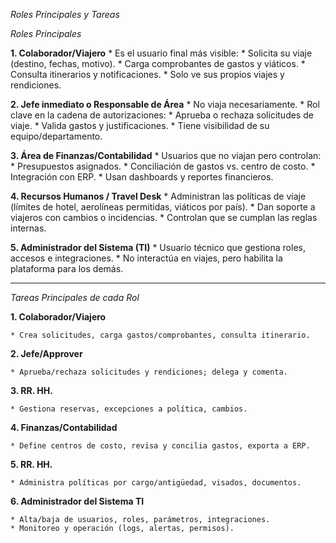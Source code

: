 *Roles Principales y Tareas*
<!-- Idea general sobre los roles y tareas del proyecto -->

*Roles Principales*

**1. Colaborador/Viajero**
    * Es el usuario final más visible:
    * Solicita su viaje (destino, fechas, motivo).
    * Carga comprobantes de gastos y viáticos.
    * Consulta itinerarios y notificaciones.
    * Solo ve sus propios viajes y rendiciones.

**2. Jefe inmediato o Responsable de Área**
    * No viaja necesariamente.
    * Rol clave en la cadena de autorizaciones:
    * Aprueba o rechaza solicitudes de viaje.
    * Valida gastos y justificaciones.
    * Tiene visibilidad de su equipo/departamento.

**3. Área de Finanzas/Contabilidad**
    * Usuarios que no viajan pero controlan:
    * Presupuestos asignados.
    * Conciliación de gastos vs. centro de costo.
    * Integración con ERP.
    * Usan dashboards y reportes financieros.

**4. Recursos Humanos / Travel Desk**
    * Administran las políticas de viaje (límites de hotel, aerolíneas permitidas, viáticos por país).
    * Dan soporte a viajeros con cambios o incidencias.
    * Controlan que se cumplan las reglas internas.

**5. Administrador del Sistema (TI)**
    * Usuario técnico que gestiona roles, accesos e integraciones.
    * No interactúa en viajes, pero habilita la plataforma para los demás.

---

*Tareas Principales de cada Rol*


**1. Colaborador/Viajero**

    * Crea solicitudes, carga gastos/comprobantes, consulta itinerario.

**2. Jefe/Approver**

    * Aprueba/rechaza solicitudes y rendiciones; delega y comenta.

**3. RR. HH.**

    * Gestiona reservas, excepciones a política, cambios.

**4. Finanzas/Contabilidad**

    * Define centros de costo, revisa y concilia gastos, exporta a ERP.

**5. RR. HH.**

    * Administra políticas por cargo/antigüedad, visados, documentos.

**6. Administrador del Sistema TI**

    * Alta/baja de usuarios, roles, parámetros, integraciones.
    * Monitoreo y operación (logs, alertas, permisos).

